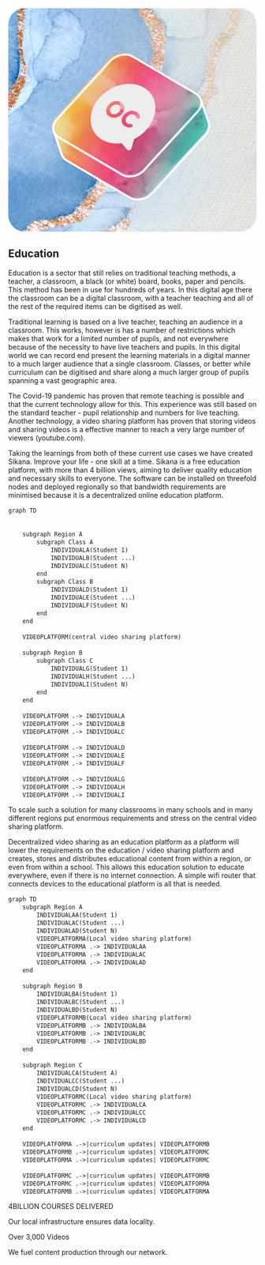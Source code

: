 <div style="text-align: center;">

![education](./../img/oc.png)

</div>

## Education

Education is a sector that still relies on traditional teaching methods, a teacher, a classroom, a black (or white) board, books, paper and pencils.  This method has been in use for hundreds of years.  In this digital age there the classroom can be a digital classroom, with a teacher teaching and all of the rest of the required items can be digitised as well.

Traditional learning is based on a live teacher, teaching an audience in a classroom. This works, however is has a number of restrictions which makes that work for a limited number of pupils, and not everywhere because of the necessity to have live teachers and pupils.  In this digital world we can record end present the learning materials in a digital manner to a much larger audience that a single classroom.  Classes, or better while curriculum can be digitised and share along a much larger group of pupils spanning a vast geographic area.

The Covid-19 pandemic has proven that remote teaching is possible and that the current technology allow for this.  This experience was still based on the standard teacher - pupil relationship and numbers for live teaching.  Another technology, a video sharing platform has proven that storing videos and sharing videos is a effective manner to reach a very large number of viewers (youtube.com).

Taking the learnings from both of these current use cases we have created Sikana. Improve your life - one skill at a time. Sikana is a free education platform, with more than 4 billion views, aiming to deliver quality education and necessary skills to everyone. The software can be installed on threefold nodes and deployed regionally so that bandwidth requirements are minimised because it is a decentralized online education platform.


```mermaid
graph TD

    
    subgraph Region A
        subgraph Class A
            INDIVIDUALA(Student 1)
            INDIVIDUALB(Student ...)
            INDIVIDUALC(Student N)
        end
        subgraph Class B
            INDIVIDUALD(Student 1)
            INDIVIDUALE(Student ...)
            INDIVIDUALF(Student N)
        end
    end
    
    VIDEOPLATFORM(central video sharing platform)
    
    subgraph Region B
        subgraph Class C
            INDIVIDUALG(Student 1)
            INDIVIDUALH(Student ...)
            INDIVIDUALI(Student N)
        end
    end

    VIDEOPLATFORM .-> INDIVIDUALA
    VIDEOPLATFORM .-> INDIVIDUALB
    VIDEOPLATFORM .-> INDIVIDUALC

    VIDEOPLATFORM .-> INDIVIDUALD
    VIDEOPLATFORM .-> INDIVIDUALE
    VIDEOPLATFORM .-> INDIVIDUALF

    VIDEOPLATFORM .-> INDIVIDUALG
    VIDEOPLATFORM .-> INDIVIDUALH
    VIDEOPLATFORM .-> INDIVIDUALI
```

To scale such a solution for many classrooms in many schools and in many different regions put enormous requirements and stress on the central video sharing platform.

Decentralized video sharing as an education platform as a platform will lower the requirements on the education / video sharing platform and creates, stores and distributes educational content from within a region, or even from within a school.  This allows this education solution to educate everywhere, even if there is no internet connection. A simple wifi router that connects devices to the educational platform is all that is needed.


```mermaid
graph TD
    subgraph Region A
        INDIVIDUALAA(Student 1)
        INDIVIDUALAC(Student ...)
        INDIVIDUALAD(Student N)
        VIDEOPLATFORMA(Local video sharing platform)
        VIDEOPLATFORMA .-> INDIVIDUALAA
        VIDEOPLATFORMA .-> INDIVIDUALAC
        VIDEOPLATFORMA .-> INDIVIDUALAD
    end

    subgraph Region B
        INDIVIDUALBA(Student 1)
        INDIVIDUALBC(Student ...)
        INDIVIDUALBD(Student N)
        VIDEOPLATFORMB(Local video sharing platform)
        VIDEOPLATFORMB .-> INDIVIDUALBA
        VIDEOPLATFORMB .-> INDIVIDUALBC
        VIDEOPLATFORMB .-> INDIVIDUALBD
    end   

    subgraph Region C
        INDIVIDUALCA(Student A)
        INDIVIDUALCC(Student ...)
        INDIVIDUALCD(Student N)
        VIDEOPLATFORMC(Local video sharing platform)
        VIDEOPLATFORMC .-> INDIVIDUALCA
        VIDEOPLATFORMC .-> INDIVIDUALCC
        VIDEOPLATFORMC .-> INDIVIDUALCD
    end   

    VIDEOPLATFORMA .->|curriculum updates| VIDEOPLATFORMB
    VIDEOPLATFORMB .->|curriculum updates| VIDEOPLATFORMC
    VIDEOPLATFORMA .->|curriculum updates| VIDEOPLATFORMC

    VIDEOPLATFORMC .->|curriculum updates| VIDEOPLATFORMB
    VIDEOPLATFORMC .->|curriculum updates| VIDEOPLATFORMA
    VIDEOPLATFORMB .->|curriculum updates| VIDEOPLATFORMA
```
4BILLION  COURSES DELIVERED

Our local infrastructure ensures data locality.


Over 3,000 Videos

We fuel content production through our network.


